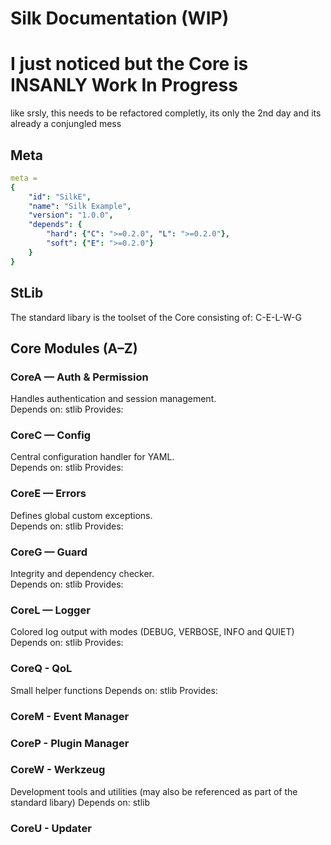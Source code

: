 # Silk Documentation (WIP)

# **I just noticed but the Core is INSANLY Work In Progress**
like srsly, this needs to be refactored completly, its only the 2nd day and its already a conjungled mess

## Meta
```yaml
meta =
{
    "id": "SilkE",
    "name": "Silk Example",
    "version": "1.0.0",
    "depends": {
        "hard": {"C": ">=0.2.0", "L": ">=0.2.0"},
        "soft": {"E": ">=0.2.0"}
    }
}
```

## StLib
The standard libary is the toolset of the Core consisting of: C-E-L-W-G

## Core Modules (A–Z)

### CoreA — Auth & Permission
Handles authentication and session management.  
Depends on: stlib
Provides:

### CoreC — Config
Central configuration handler for YAML.  
Depends on: stlib
Provides:

### CoreE — Errors
Defines global custom exceptions.  
Depends on: stlib
Provides:

### CoreG — Guard
Integrity and dependency checker.  
Depends on: stlib
Provides:

### CoreL — Logger
Colored log output with modes (DEBUG, VERBOSE, INFO and QUIET)
Depends on: stlib
Provides:

### CoreQ - QoL
Small helper functions
Depends on: stlib
Provides:

### CoreM - Event Manager

### CoreP - Plugin Manager

### CoreW - Werkzeug
Development tools and utilities (may also be referenced as part of the standard libary)
Depends on: stlib

### CoreU - Updater
